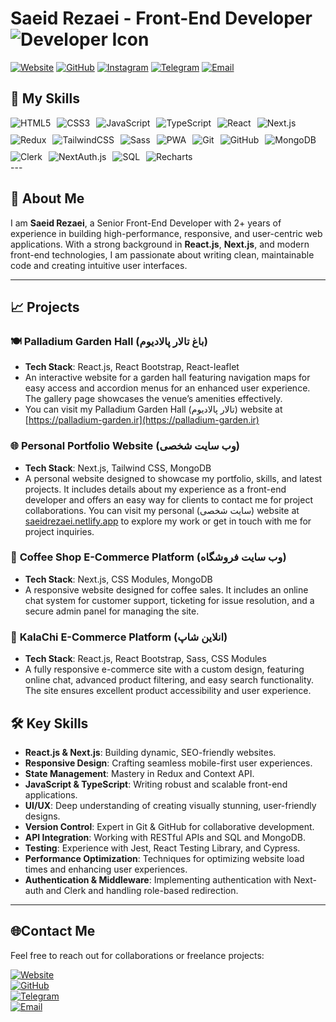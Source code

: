 # Saeid Rezaei - Front-End Developer ![Developer Icon](https://img.icons8.com/color/48/000000/developer.png)

[![Website](https://img.shields.io/badge/Website-000000?style=for-the-badge&logo=netlify&logoColor=white)](https://saeidrezaei.netlify.app/) [![GitHub](https://img.shields.io/badge/GitHub-181717?style=for-the-badge&logo=github&logoColor=white)](https://github.com/Saeid-Rezaei0) [![Instagram](https://img.shields.io/badge/Instagram-E4405F?style=for-the-badge&logo=instagram&logoColor=white)](https://www.instagram.com/saeid_89999) [![Telegram](https://img.shields.io/badge/Telegram-2CA5E0?style=for-the-badge&logo=telegram&logoColor=white)](https://t.me/Saeidfrontend) [![Email](https://img.shields.io/badge/Email-D14836?style=for-the-badge&logo=gmail&logoColor=white)](mailto:saeid.rezaei695@gmail.com)


## 🚀 My Skills

<div style="display: flex; flex-wrap: wrap; gap: 10px;">
  <img src="https://img.shields.io/badge/HTML5-E34F26?style=for-the-badge&logo=html5&logoColor=white" alt="HTML5"/>
  <img src="https://img.shields.io/badge/CSS3-1572B6?style=for-the-badge&logo=css3&logoColor=white" alt="CSS3"/>
  <img src="https://img.shields.io/badge/JavaScript-F7DF1E?style=for-the-badge&logo=javascript&logoColor=black" alt="JavaScript"/>
  <img src="https://img.shields.io/badge/TypeScript-007ACC?style=for-the-badge&logo=typescript&logoColor=white" alt="TypeScript"/>
  <img src="https://img.shields.io/badge/React-20232A?style=for-the-badge&logo=react&logoColor=61DAFB" alt="React"/>
  <img src="https://img.shields.io/badge/Next.js-000000?style=for-the-badge&logo=nextdotjs&logoColor=white" alt="Next.js"/>
  <img src="https://img.shields.io/badge/Redux-764ABC?style=for-the-badge&logo=redux&logoColor=white" alt="Redux"/>
  <img src="https://img.shields.io/badge/TailwindCSS-38B2AC?style=for-the-badge&logo=tailwind-css&logoColor=white" alt="TailwindCSS"/>
  <img src="https://img.shields.io/badge/Sass-CC6699?style=for-the-badge&logo=sass&logoColor=white" alt="Sass"/>
  <img src="https://img.shields.io/badge/PWA-5A0FC8?style=for-the-badge&logo=pwa&logoColor=white" alt="PWA"/>
  <img src="https://img.shields.io/badge/Git-F05032?style=for-the-badge&logo=git&logoColor=white" alt="Git"/>
  <img src="https://img.shields.io/badge/GitHub-181717?style=for-the-badge&logo=github&logoColor=white" alt="GitHub"/>
  <img src="https://img.shields.io/badge/MongoDB-47A248?style=for-the-badge&logo=mongodb&logoColor=white" alt="MongoDB"/>
  <img src="https://img.shields.io/badge/Clerk-352E9F?style=for-the-badge&logo=clerk&logoColor=white" alt="Clerk"/>
<img src="https://img.shields.io/badge/NextAuth.js-000000?style=for-the-badge&logo=nextauthdotjs&logoColor=white" alt="NextAuth.js"/>
<img src="https://img.shields.io/badge/SQL-4479A1?style=for-the-badge&logo=postgresql&logoColor=white" alt="SQL"/>
  <img src="https://img.shields.io/badge/Recharts-FF4500?style=for-the-badge&logo=recharts&logoColor=white" alt="Recharts"/>
</div>
---

## 👋 About Me

I am **Saeid Rezaei**, a Senior Front-End Developer with 2+ years of experience in building high-performance, responsive, and user-centric web applications. With a strong background in **React.js**, **Next.js**, and modern front-end technologies, I am passionate about writing clean, maintainable code and creating intuitive user interfaces.

---



## 📈 Projects

### 🍽️ **Palladium Garden Hall (باغ تالار پالادیوم)**
- **Tech Stack**: React.js, React Bootstrap, React-leaflet
- An interactive website for a garden hall featuring navigation maps for easy access and accordion menus for an enhanced user experience. The gallery page showcases the venue’s amenities effectively.
-  You can visit my Palladium Garden Hall (تالار پالادیوم) website at [https://palladium-garden.ir](https://palladium-garden.ir)
  
### 🌐 **Personal Portfolio Website (وب سایت شخصی)**
- **Tech Stack**: Next.js, Tailwind CSS, MongoDB
- A personal website designed to showcase my portfolio, skills, and latest projects. It includes details about my experience as a front-end developer and offers an easy way for clients to contact me for project collaborations.
You can visit my personal  (سایت شخصی)  website at [saeidrezaei.netlify.app](https://saeidrezaei.netlify.app/) to explore my work or get in touch with me for project inquiries.

### 🛒 **Coffee Shop E-Commerce Platform (وب سایت فروشگاه)**
- **Tech Stack**: Next.js, CSS Modules, MongoDB
- A responsive website designed for coffee sales. It includes an online chat system for customer support, ticketing for issue resolution, and a secure admin panel for managing the site.


### 🛒 **KalaChi E-Commerce Platform (انلاین شاپ)**
- **Tech Stack**: React.js, React Bootstrap, Sass, CSS Modules
- A fully responsive e-commerce site with a custom design, featuring online chat, advanced product filtering, and easy search functionality. The site ensures excellent product accessibility and user experience.

## 🛠️ Key Skills

- **React.js & Next.js**: Building dynamic, SEO-friendly websites.
- **Responsive Design**: Crafting seamless mobile-first user experiences.
- **State Management**: Mastery in Redux and Context API.
- **JavaScript & TypeScript**: Writing robust and scalable front-end applications.
- **UI/UX**: Deep understanding of creating visually stunning, user-friendly designs.
- **Version Control**: Expert in Git & GitHub for collaborative development.
- **API Integration**: Working with RESTful APIs and  SQL and MongoDB.
- **Testing**: Experience with Jest, React Testing Library, and Cypress.
- **Performance Optimization**: Techniques for optimizing website load times and enhancing user experiences.
- **Authentication & Middleware**: Implementing authentication with Next-auth and Clerk and handling role-based redirection.

---

## 🌐Contact Me

Feel free to reach out for collaborations or freelance projects:

[![Website](https://img.shields.io/badge/Website-000000?style=for-the-badge&logo=netlify&logoColor=white)](https://saeidrezaei.netlify.app/)  
[![GitHub](https://img.shields.io/badge/GitHub-181717?style=for-the-badge&logo=github&logoColor=white)](https://github.com/Saeid-Rezaei0)  
[![Telegram](https://img.shields.io/badge/Telegram-2CA5E0?style=for-the-badge&logo=telegram&logoColor=white)](https://t.me/Saeidfrontend)  
[![Email](https://img.shields.io/badge/Email-D14836?style=for-the-badge&logo=gmail&logoColor=white)](mailto:saeid.rezaei695@gmail.com)

<!--
**Saeid-Rezaei0/Saeid-Rezaei0** is a ✨ _special_ ✨ repository because its `README.md` (this file) appears on your GitHub profile.

Here are some ideas to get you started:

- 🔭 I’m currently working on ...
- 🌱 I’m currently learning ...
- 👯 I’m looking to collaborate on ...
- 🤔 I’m looking for help with ...
- 💬 Ask me about ...
- 📫 How to reach me: ...
- 😄 Pronouns: ...
- ⚡ Fun fact: ...
-->
